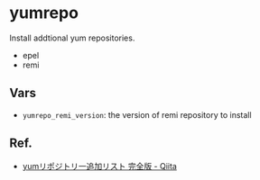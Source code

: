 # yumrepo

Install addtional yum repositories.

- epel
- remi

## Vars

- `yumrepo_remi_version`: the version of remi repository to install

## Ref.

- [yumリポジトリ一追加リスト 完全版 - Qiita](http://qiita.com/bezeklik/items/9766003c19f9664602fe)